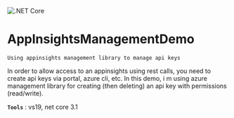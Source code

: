 ![.NET Core](https://github.com/aimenux/AppInsightsManagementDemo/workflows/.NET%20Core/badge.svg)

# AppInsightsManagementDemo
```
Using appinsights management library to manage api keys
```

In order to allow access to an appinsights using rest calls, you need to create api keys via portal, azure cli, etc.
In this demo, i m using azure management library for creating (then deleting) an api key with permissions (read/write).

**`Tools`** : vs19, net core 3.1